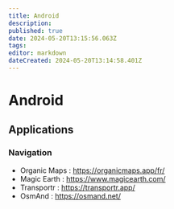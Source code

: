 ```yaml
---
title: Android
description: 
published: true
date: 2024-05-20T13:15:56.063Z
tags: 
editor: markdown
dateCreated: 2024-05-20T13:14:58.401Z
---
```


# Android

## Applications

### Navigation

- Organic Maps : <https://organicmaps.app/fr/>
- Magic Earth : <https://www.magicearth.com/>
- Transportr : <https://transportr.app/>
- OsmAnd : <https://osmand.net/>
